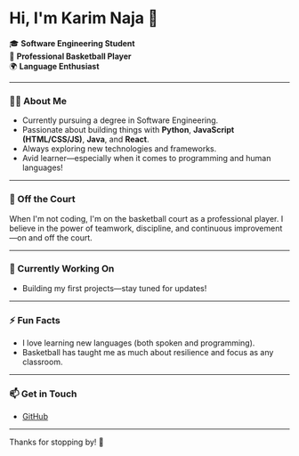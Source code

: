 # Hi, I'm Karim Naja 👋

🎓 **Software Engineering Student**  
🏀 **Professional Basketball Player**  
🌍 **Language Enthusiast**

---

### 👨‍💻 About Me

- Currently pursuing a degree in Software Engineering.
- Passionate about building things with **Python**, **JavaScript (HTML/CSS/JS)**, **Java**, and **React**.
- Always exploring new technologies and frameworks.
- Avid learner—especially when it comes to programming and human languages!

---

### 🏀 Off the Court

When I'm not coding, I'm on the basketball court as a professional player. I believe in the power of teamwork, discipline, and continuous improvement—on and off the court.

---

### 🌱 Currently Working On

- Building my first projects—stay tuned for updates!

---

### ⚡ Fun Facts

- I love learning new languages (both spoken and programming).
- Basketball has taught me as much about resilience and focus as any classroom.

---

### 📫 Get in Touch

- [GitHub](https://github.com/KarimNaja)

<!-- Add more social links here as you like -->

---

Thanks for stopping by! 🚀
